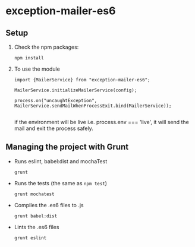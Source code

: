 # exception-mailer-es6

## Setup

1. Check the npm packages:

    ```
    npm install
    ```

2. To use the module


   ```
   import {MailerService} from "exception-mailer-es6";

   MailerService.initializeMailerService(config);

   process.on("uncaughtException", MailerService.sendMailWhenProcessExit.bind(MailerService));
  
   ```
   if the environment will be live i.e. process.env === 'live', it will send the mail and exit the process safely.


## Managing the project with Grunt

* Runs eslint, babel:dist and mochaTest

    ```
    grunt
    ```

* Runs the tests (the same as ```npm test```) 

    ```
    grunt mochatest
    ```

* Compiles the .es6 files to .js
 
    ```
    grunt babel:dist
    ```

* Lints the .es6 files

    ```
    grunt eslint
    ```

